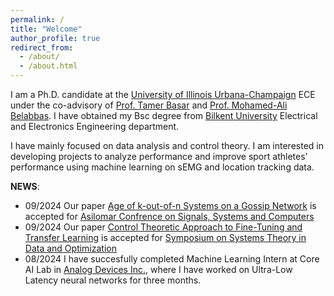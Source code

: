 ```yaml
---
permalink: /
title: "Welcome"
author_profile: true
redirect_from: 
  - /about/
  - /about.html
---
```




I am a Ph.D. candidate at the [University of Illinois Urbana-Champaign](https://illinois.edu/) ECE under the co-advisory of [Prof. Tamer Basar](http://tamerbasar.csl.illinois.edu/) and [Prof. Mohamed-Ali Belabbas](https://publish.illinois.edu/belabbas/). I have obtained my Bsc degree from [Bilkent University](https://ee.bilkent.edu.tr/en/) Electrical and Electronics Engineering department. 

I have mainly focused on data analysis and control theory. I am interested in developing projects to analyze performance and improve sport athletes' performance using machine learning on sEMG and location tracking data.

**NEWS**:
* 09/2024 Our paper [Age of k-out-of-n Systems on a Gossip Network](https://erkan1863.github.io/publication/2024-02-18-age_k_n_TSS_on_gossip) is accepted for [Asilomar Confrence on Signals, Systems and Computers](https://www.asilomarsscconf.org/)
* 09/2024 Our paper [Control Theoretic Approach to Fine-Tuning and Transfer Learning](https://erkan1863.github.io/publication/2024-04-17-TuningWithoutForgetting) is accepted for [Symposium on Systems Theory in Data and Optimization](https://www.sysdo2024.de/en/)
* 08/2024 I have succesfully completed Machine Learning Intern at Core AI Lab in [Analog Devices Inc.](https://www.analog.com/en/index.html), where I have worked on Ultra-Low Latency neural networks for three months.




